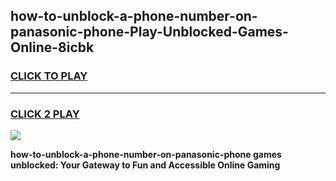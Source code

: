 
## how-to-unblock-a-phone-number-on-panasonic-phone-Play-Unblocked-Games-Online-8icbk
<h3>
<a href="https://premium76.site?title=how-to-unblock-a-phone-number-on-panasonic-phone&ref=25A">CLICK TO PLAY</a></h3>
<hr>

<h3>
<a href="https://premium76.site?title=how-to-unblock-a-phone-number-on-panasonic-phone&ref=25A">CLICK 2 PLAY</a>
  
</h3>

<a href="https://premium76.site?title=how-to-unblock-a-phone-number-on-panasonic-phone&ref=25A"><img src="https://clearcache.store/games.png"></a>


**how-to-unblock-a-phone-number-on-panasonic-phone games unblocked: Your Gateway to Fun and Accessible Online Gaming**

